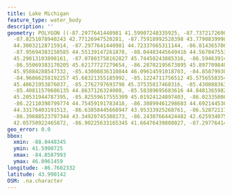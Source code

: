 ```yaml
---
title: Lake Michigan
feature_type: water_body
description: ''
geometry: POLYGON ((-87.2977641440981 41.59907248335925, -87.7372172690369 41.95954919428141,
  -87.8251078940243 42.77126947520281, -87.75918992528398 43.77908399982753, -87.53946336281413
  44.30032128715914, -87.2977641440981 44.72337665311144, -86.81436570666517 45.42164390165257,
  -87.95694383150585 44.55139147261878, -88.04483445649416 44.56704755311587, -87.40762742533258
  45.29813103898161, -87.07803758162827 45.74458243885316, -86.59463914419622 45.8671180513271,
  -86.55069383170205 45.62177727279654, -86.28702195673895 45.89770984039278, -85.71573289431862
  45.95884288547332, -85.43008836310844 46.09614591018703, -84.85879930068718 45.88241605146266,
  -84.96866258192257 45.68321355185992, -85.1224711756512 45.57565583546046, -84.99063523816872
  45.40621953876037, -85.2762797693798 45.37535817460316, -85.43008836310844 45.25174420210961,
  -85.40811570686135 44.8637126324008, -85.58389695683616 44.84813659825539, -85.58389695683616
  45.20531944787395, -85.82559617555309 45.01924124897403, -86.02335008177586 44.91041545585885,
  -86.22110398799774 44.75459191783418, -86.30899461298603 44.69214453636042, -86.28702195673895
  44.33176403191513, -86.63858445668947 43.95333925268761, -86.52872117545498 43.7473465009304,
  -86.39688523797344 43.34920745308173, -86.24307664424482 42.6259340758901, -86.50674851920792
  42.05750922465872, -86.90225633165345 41.66476439808027, -87.2977641440981 41.59907248335925))
geo_error: 0.0
bbox:
  xmin: -88.0448345
  ymin: 41.5990725
  xmax: -84.8587993
  ymax: 46.0961459
longitude: -86.7682332
latitude: 43.990142
OSM: .na.character
---
```

